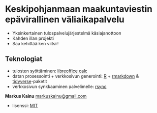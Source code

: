 # Keskipohjanmaan maakuntaviestin epävirallinen väliaikapalvelu

- Yksinkertainen tulospalvelujärjestelmä käsiajanottoon
- Kahden illan projekti
- Saa kehittää ken viitsii!

## Teknologiat

- tulosten syöttäminen: [libreoffice calc](https://fi.libreoffice.org/tutustu/calc/)
- datan prosessointi + verkkosivun generointi: [R](https://www.r-project.org/) + [rmarkdown](http://rmarkdown.rstudio.com/) & [tidyverse](http://tidyverse.org/)-paketit
- verkkosivun synkkaaminen palvelimelle: [rsync](https://en.wikipedia.org/wiki/Rsync)

**Markus Kainu** <markuskainu@gmail.com>

- lisenssi: [MIT](https://opensource.org/licenses/MIT)